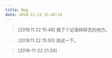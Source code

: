 ```yaml
---
title: Nag
date: 2018-11-22 15:45:31
---
```


> [2018.11.22 15:48] 搞了个记录碎碎念的地方。

> [2018.11.22 15.50] 测试一下。


> [2018-11-22 21:29]
